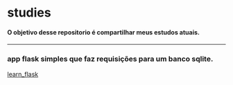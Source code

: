 # studies

<h4>O objetivo desse repositorio é compartilhar meus estudos atuais.<h4>
<hr>

### app flask simples que faz requisições para um banco sqlite.
<a href="">learn_flask</a>

